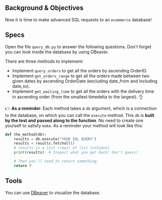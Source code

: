 ## Background & Objectives

Now it is time to make advanced SQL requests to an `ecommerce` database!

## Specs

Open the file `query_db.py` to answer the following questions. Don't forget you can look inside the database by using DBeaver.

There are three methods to implement:


- Implement `query_orders` to get all the orders by ascending OrderID.
- Implement `get_orders_range` to get all the orders made between two given dates by ascending OrderDate (excluding date_from and including date_to).
- Implement `get_waiting_time` to get all the orders with the delivery time in ascending order (from the smallest timedelta to the largest). 👌

👉 **As a reminder**: Each method takes a `db` argument, which is a connection to the database, on which you can call the `execute` method. This `db` is **built by the test and passed along to the function**. No need to create one yourself to satisfy `make`. As a reminder your method will look like this:

```python
def the_method(db):
    results = db.execute("YOUR SQL QUERY")
    results = results.fetchall()
    # results in a list (rows) of list (columns)
    print(results)  # Inspect what you get back! Don't guess!

    # Then you'll need to return something.
    return ?
```

## Tools

You can use [DBeaver](https://dbeaver.io/) to visualize the database.
